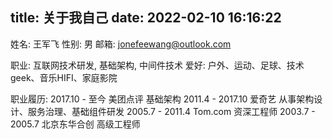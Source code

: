 title: 关于我自己
date: 2022-02-10 16:16:22
---
姓名: 王军飞
性别: 男
邮箱: jonefeewang@outlook.com

职业: 互联网技术研发, 基础架构, 中间件技术
爱好: 户外、运动、足球、技术geek、音乐HIFI、家庭影院

职业履历:
2017.10 - 至今 美团点评 基础架构
2011.4 - 2017.10 爱奇艺 从事架构设计、服务治理、基础组件研发
2005.7 - 2011.4 Tom.com 资深工程师
2003.7 - 2005.7 北京东华合创 高级工程师

